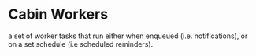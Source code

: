 # Cabin Workers

a set of worker tasks that run either when enqueued (i.e. notifications), or on a set schedule (i.e scheduled reminders).